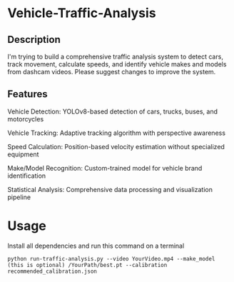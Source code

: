 # Vehicle-Traffic-Analysis
## Description
I'm trying to build a comprehensive traffic analysis system to detect cars, track movement, calculate speeds, and identify vehicle makes and models from dashcam videos. Please suggest changes to improve the system.

## Features
Vehicle Detection: YOLOv8-based detection of cars, trucks, buses, and motorcycles

Vehicle Tracking: Adaptive tracking algorithm with perspective awareness

Speed Calculation: Position-based velocity estimation without specialized equipment

Make/Model Recognition: Custom-trained model for vehicle brand identification

Statistical Analysis: Comprehensive data processing and visualization pipeline

# Usage 
Install all dependencies and run this command on a terminal

`python run-traffic-analysis.py --video YourVideo.mp4 --make_model (this is optional) /YourPath/best.pt --calibration recommended_calibration.json`
